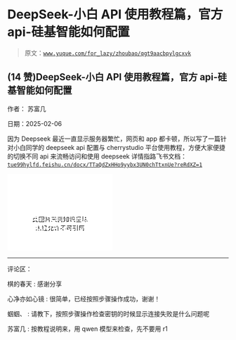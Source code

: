 # DeepSeek-小白 API 使用教程篇，官方 api-硅基智能如何配置

> 原文：[`www.yuque.com/for_lazy/zhoubao/qgt9aacbpylgcxvk`](https://www.yuque.com/for_lazy/zhoubao/qgt9aacbpylgcxvk)

## (14 赞)DeepSeek-小白 API 使用教程篇，官方 api-硅基智能如何配置

作者： 苏富几

日期：2025-02-06

因为 Deepseek 最近一直显示服务器繁忙，网页和 app 都卡顿，所以写了一篇针对小白同学的 deepseek
api 配置与 cherrystudio 平台使用教程，方便大家便捷的切换不同 api 来流畅访问和使用 deepseek 详情指路飞书文档： [`tue99hylfd.feishu.cn/docx/TTaQdZxHHo9yybx3UN0chTtxnUe?reRdXZ=1`](https://tue99hylfd.feishu.cn/docx/TTaQdZxHHo9yybx3UN0chTtxnUe?reRdXZ=1)

![](img/e975cf7b29658a46a1af1b5f6b5daf70.png "None")

* * *

评论区：

棋的春天 : 感谢分享

心净亦如心镜 : 很简单，已经按照步骤操作成功，谢谢！

蝈蝈、 : 请教下，按照步骤操作检查密钥的时候显示连接失败是什么问题呢

苏富几 : 按教程说明来，用 qwen 模型来检查，先不要用 r1
